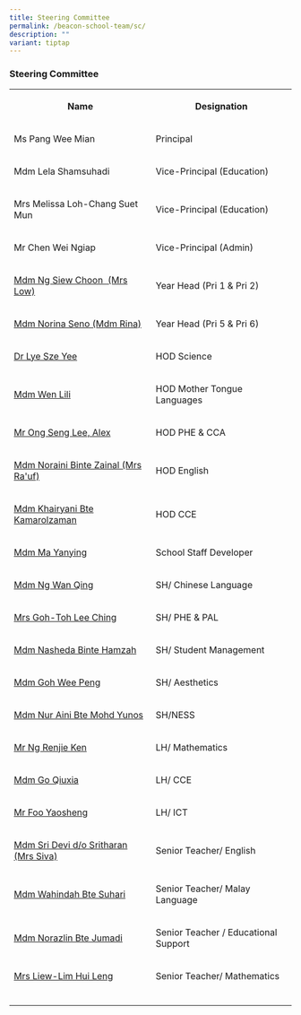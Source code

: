 ```yaml
---
title: Steering Committee
permalink: /beacon-school-team/sc/
description: ""
variant: tiptap
---
```

<h3>Steering Committee</h3>
<table style="minWidth: 50px">
<colgroup>
<col>
<col>
</colgroup>
<tbody>
<tr>
<th rowspan="1" colspan="1">
<p><strong>Name</strong>
</p>
</th>
<th rowspan="1" colspan="1">
<p><strong>Designation</strong>
</p>
</th>
</tr>
<tr>
<td rowspan="1" colspan="1">
<p>Ms Pang Wee Mian</p>
</td>
<td rowspan="1" colspan="1">
<p>Principal</p>
</td>
</tr>
<tr>
<td rowspan="1" colspan="1">
<p>Mdm Lela Shamsuhadi</p>
</td>
<td rowspan="1" colspan="1">
<p>Vice-Principal (Education)</p>
</td>
</tr>
<tr>
<td rowspan="1" colspan="1">
<p>Mrs Melissa Loh-Chang Suet Mun</p>
</td>
<td rowspan="1" colspan="1">
<p>Vice-Principal (Education)</p>
</td>
</tr>
<tr>
<td rowspan="1" colspan="1">
<p>Mr Chen Wei Ngiap</p>
</td>
<td rowspan="1" colspan="1">
<p>Vice-Principal (Admin)</p>
</td>
</tr>
<tr>
<td rowspan="1" colspan="1">
<p><a href="mailto:ng_siew_choon@moe.edu.sg" rel="noopener noreferrer nofollow" target="_blank">Mdm Ng Siew Choon&nbsp; (Mrs Low)</a>
</p>
</td>
<td rowspan="1" colspan="1">
<p>Year Head (Pri 1 &amp; Pri 2)</p>
</td>
</tr>
<tr>
<td rowspan="1" colspan="1">
<p><a href="mailto:norina_seno@moe.edu.sg" rel="noopener noreferrer nofollow" target="_blank">Mdm Norina Seno (Mdm Rina)</a>
</p>
</td>
<td rowspan="1" colspan="1">
<p>Year Head (Pri 5 &amp; Pri 6)</p>
</td>
</tr>
<tr>
<td rowspan="1" colspan="1">
<p><a href="mailto:lye_sze_yee@moe.edu.sg" rel="noopener noreferrer nofollow" target="_blank">Dr Lye Sze Yee</a>
</p>
</td>
<td rowspan="1" colspan="1">
<p>HOD Science</p>
</td>
</tr>
<tr>
<td rowspan="1" colspan="1">
<p><a href="mailto:wen_li_li@moe.edu.sg" rel="noopener noreferrer nofollow" target="_blank">Mdm Wen Lili</a>
</p>
</td>
<td rowspan="1" colspan="1">
<p>HOD Mother Tongue Languages</p>
</td>
</tr>
<tr>
<td rowspan="1" colspan="1">
<p><a href="mailto:ong_seng_lee_alex@moe.edu.sg" rel="noopener noreferrer nofollow" target="_blank">Mr Ong Seng Lee, Alex</a>
</p>
</td>
<td rowspan="1" colspan="1">
<p>HOD PHE &amp; CCA</p>
</td>
</tr>
<tr>
<td rowspan="1" colspan="1">
<p><a href="mailto:noraini_zainal@moe.edu.sg" rel="noopener noreferrer nofollow" target="_blank">Mdm Noraini Binte Zainal (Mrs Ra'uf)</a>
</p>
</td>
<td rowspan="1" colspan="1">
<p>HOD English</p>
</td>
</tr>
<tr>
<td rowspan="1" colspan="1">
<p><a href="mailto:khairyani_kamarolzaman@moe.edu.sg" rel="noopener noreferrer nofollow" target="_blank">Mdm Khairyani Bte Kamarolzaman</a>
</p>
</td>
<td rowspan="1" colspan="1">
<p>HOD CCE</p>
</td>
</tr>
<tr>
<td rowspan="1" colspan="1">
<p><a href="mailto:ma_yanying@moe.edu.sg" rel="noopener noreferrer nofollow" target="_blank">Mdm Ma Yanying</a>
</p>
</td>
<td rowspan="1" colspan="1">
<p>School Staff Developer</p>
</td>
</tr>
<tr>
<td rowspan="1" colspan="1">
<p><a href="mailto:ng_wan_qing@moe.edu.sg" rel="noopener noreferrer nofollow" target="_blank">Mdm Ng Wan Qing</a>
</p>
</td>
<td rowspan="1" colspan="1">
<p>SH/ Chinese Language</p>
</td>
</tr>
<tr>
<td rowspan="1" colspan="1">
<p><a href="mailto:toh_lee_ching@moe.edu.sg" rel="noopener noreferrer nofollow" target="_blank">Mrs Goh-Toh Lee Ching</a>
</p>
</td>
<td rowspan="1" colspan="1">
<p>SH/ PHE &amp; PAL</p>
</td>
</tr>
<tr>
<td rowspan="1" colspan="1">
<p><a href="mailto:nasheda_hamzah@moe.edu.sg" rel="noopener noreferrer nofollow" target="_blank">Mdm Nasheda Binte Hamzah</a>
</p>
</td>
<td rowspan="1" colspan="1">
<p>SH/ Student Management</p>
</td>
</tr>
<tr>
<td rowspan="1" colspan="1">
<p><a href="mailto:weepeng_goh@moe.edu.sg" rel="noopener noreferrer nofollow" target="_blank">Mdm Goh Wee Peng</a>
</p>
</td>
<td rowspan="1" colspan="1">
<p>SH/&nbsp;Aesthetics</p>
</td>
</tr>
<tr>
<td rowspan="1" colspan="1">
<p><a href="mailto:nur_aini_mohd_yunos@moe.edu.sg" rel="noopener noreferrer nofollow" target="_blank">Mdm Nur Aini Bte Mohd Yunos</a>
</p>
</td>
<td rowspan="1" colspan="1">
<p>SH/NESS</p>
</td>
</tr>
<tr>
<td rowspan="1" colspan="1">
<p><a href="mailto:ng_renjie_ken@moe.edu.sg" rel="noopener noreferrer nofollow" target="_blank">Mr Ng Renjie Ken</a>
</p>
</td>
<td rowspan="1" colspan="1">
<p>LH/ Mathematics</p>
</td>
</tr>
<tr>
<td rowspan="1" colspan="1">
<p><a href="mailto:go_qiuxia@moe.edu.sg" rel="noopener noreferrer nofollow" target="_blank">Mdm Go Qiuxia</a>
</p>
</td>
<td rowspan="1" colspan="1">
<p>LH/ CCE</p>
</td>
</tr>
<tr>
<td rowspan="1" colspan="1">
<p><a href="mailto:foo_yaosheng@moe.edu.sg" rel="noopener noreferrer nofollow" target="_blank">Mr Foo Yaosheng</a>
</p>
</td>
<td rowspan="1" colspan="1">
<p>LH/ ICT</p>
</td>
</tr>
<tr>
<td rowspan="1" colspan="1">
<p><a href="mailto:sri_devi_sritharan@moe.edu.sg" rel="noopener noreferrer nofollow" target="_blank">Mdm Sri Devi d/o Sritharan (Mrs Siva)</a>
</p>
</td>
<td rowspan="1" colspan="1">
<p>Senior Teacher/ English</p>
</td>
</tr>
<tr>
<td rowspan="1" colspan="1">
<p><a href="mailto:wahindah_suhari@moe.edu.sg" rel="noopener noreferrer nofollow" target="_blank">Mdm Wahindah Bte Suhari</a>
</p>
</td>
<td rowspan="1" colspan="1">
<p>Senior Teacher/ Malay Language</p>
</td>
</tr>
<tr>
<td rowspan="1" colspan="1">
<p><a href="mailto:norazlin_jumadi@moe.edu.sg" rel="noopener noreferrer nofollow" target="_blank">Mdm Norazlin Bte Jumadi</a>
</p>
</td>
<td rowspan="1" colspan="1">
<p>Senior Teacher / Educational Support</p>
</td>
</tr>
<tr>
<td rowspan="1" colspan="1">
<p><a href="mailto:lim_hui_leng@moe.edu.sg" rel="noopener noreferrer nofollow" target="_blank">Mrs Liew-Lim Hui Leng</a>
</p>
</td>
<td rowspan="1" colspan="1">
<p>Senior Teacher/ Mathematics</p>
</td>
</tr>
<tr>
<td rowspan="1" colspan="1">
<p></p>
</td>
<td rowspan="1" colspan="1">
<p></p>
</td>
</tr>
</tbody>
</table>
<p></p>